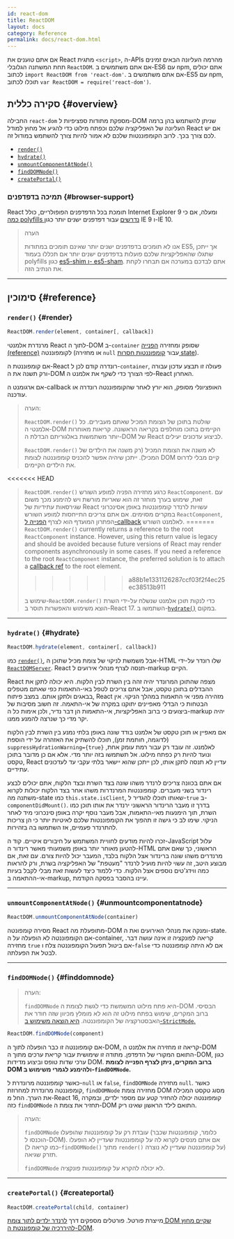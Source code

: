 ```yaml
---
id: react-dom
title: ReactDOM
layout: docs
category: Reference
permalink: docs/react-dom.html
---
```


אם אתם טוענים את React מתגית `<script>`, ה-APIs מהרמה העליונה הבאים זמינים תחת המשתנה הגלובלי `ReactDOM`. אם אתם משתמשים ב-ES6 עם npm, אתם יכולים לכתוב `import ReactDOM from 'react-dom'`. אם אתם משתמשים ב-ES5 עם npm, תוכלו לכתוב `var ReactDOM = require('react-dom')`.

## סקירה כללית {#overview}

החבילה `react-dom` מספקת מתודות ספציפיות ל-DOM שניתן להשתמש בהן ברמה העליונה של האפליקציה שלכם וכפתח מילוט כדי להגיע אל מחוץ למודל React אם יש לכם צורך בכך. לרוב הקומפוננטות שלכם לא אמור להיות צורך להשתמש במודול זה.

- [`render()`](#render)
- [`hydrate()`](#hydrate)
- [`unmountComponentAtNode()`](#unmountcomponentatnode)
- [`findDOMNode()`](#finddomnode)
- [`createPortal()`](#createportal)

### תמיכה בדפדפנים {#browser-support}

React תומכת בכל הדפדפנים הפופולריים, כולל Internet Explorer 9 ומעלה, אם כי [כמה polyfills נדרשים](/docs/javascript-environment-requirements.html) עבור דפדפנים ישנים יותר כגון IE 9 ו-IE 10.

> הערה
>
> אנו לא תומכים בדפדפנים ישנים יותר שאינם תומכים במתודות ES5, אך ייתכן שתגלו שהאפליקציות שלכם פועלות בדפדפנים ישנים יותר אם תכללו בעמוד polyfills כגון [es5-shim ו- es5-sham](https://github.com/es-shims/es5-shim). אתם לבדכם במערכה אם תבחרו לקחת את הנתיב הזה.

* * *

## סימוכין {#reference}

### `render()` {#render}

```javascript
ReactDOM.render(element, container[, callback])
```

מרנדרת אלמנטי React לתוך ה-DOM ב-`container` שסופק ומחזירה [הפנייה (reference)](/docs/more-about-refs.html) לקומפוננטה (או מחזירה `null` עבור [קומפוננטות חסרות state](/docs/components-and-props.html#function-and-class-components)).

אם קומפוננטת ה-React רונדרה קודם לכן ל-`container`, פעולה זו תבצע עדכון עבורה ורק תשנה את ה-DOM לפי הצורך כדי לשקף את אלמנט ה-React האחרון.

אם ארגומנט ה-callback האופציונלי מסופק, הוא יורץ לאחר שהקומפוננטה רונדרה או עודכנה.



> הערה:
>
> `ReactDOM.render()` שולטת בתוכן של הצומת המכיל שאתם מעבירים. כל אלמנטי ה-DOM הקיימים בתוכו מוחלפים בקריאה הראשונה. קריאות מאוחרות יותר משתמשות באלגוריתם הבדלת ה-DOM של React לביצוע עדכונים יעילים.
>
> `ReactDOM.render()` לא משנה את הצומת המכיל (רק משנה את הילדים של המכיל). ייתכן שיהיה אפשר להכניס קומפוננטה לצומת DOM קיים מבלי לדרוס את הילדים הקיימים.
>
<<<<<<< HEAD
> `ReactDOM.render()` כרגע מחזירה הפניה למופע השורש `ReactComponent`. עם זאת, שימוש בערך מוחזר זה הוא שאריות מורשת
> ויש להימנע מכך משום שגירסאות עתידיות של React עשויות לרנדר קומפוננטות באופן אסינכרוני במקרים מסוימים. אם אתם צריכים התייחסות למופע השורש `ReactComponent`, הפתרון המועדף הוא לצרף
> [הפנייה ל-callback](/docs/more-about-refs.html#the-ref-callback-attribute) לאלמנט השורש.
=======
> `ReactDOM.render()` currently returns a reference to the root `ReactComponent` instance. However, using this return value is legacy
> and should be avoided because future versions of React may render components asynchronously in some cases. If you need a reference to the root `ReactComponent` instance, the preferred solution is to attach a
> [callback ref](/docs/refs-and-the-dom.html#callback-refs) to the root element.
>>>>>>> a88b1e1331126287ccf03f2f4ec25ec38513b911
>
> שימוש ב-`ReactDOM.render()` כדי לנקות תוכן אלמנט שנשלח על-ידי השרת הוצא משימוש והאפשרות תוסר ב-React 17. השתמשו ב-[`hydrate()`](#hydrate) במקום.

* * *

### `hydrate()` {#hydrate}

```javascript
ReactDOM.hydrate(element, container[, callback])
```

כמו [`render()`](#render), אבל משמשת לניקוי של צומת מכיל שתוכן ה-HTML שלו רונדר על-ידי [`ReactDOMServer`](/docs/react-dom-server.html). React תנסה לצרף מנהלי אירועים ל-markup הקיים.

React מצפה שהתוכן המרונדר יהיה זהה בין השרת לבין הלקוח. היא יכולה לתקן את ההבדלים בתוכן טקסט, אבל אתם צריכים לטפל באי-התאמות כפי שאתם מטפלים בבאגים ולתקן אותם. במצב פיתוח, React מזהירה מפני אי התאמות במהלך הניקוי. אין הבטחות כי הבדלי מאפיינים יתוקנו במקרה של אי-התאמה. זה חשוב מסיבות של ביצועים כי ברוב האפליקציות, אי-התאמות הן דבר נדיר, ולכן אימות כל ה-markup יהיה יקר מדי כך שנרצה להמנע ממנו.

אם מאפיין או תוכן טקסט של אלמנט בודד שונה באופן בלתי נמנע בין השרת לבין הלקוח (לדוגמה, חותמת זמן), תוכלו להשתיק את האזהרה על ידי הוספת `suppressHydrationWarning={true}` לאלמנט. זה עובד רק עבור רמת עומק אחת, ונועד להיות רק כפתח מילוט. אל תשתמשו בזה יותר מדי. אלא אם כן מדובר בתוכן טקסט, React עדיין לא תנסה לתקן אותו, לכן ייתכן שהוא יישאר בלתי עקבי עד לעדכונים עתידיים.

אם אתם בכוונה צריכים לרנדר משהו שונה בצד השרת ובצד הלקוח, אתם יכולים לבצע רינדור בשני מעברים. קומפוננטות המרנדרות משהו אחר בצד הלקוח יכולות לקרוא משתנה מה-state כמו `this.state.isClient`, שאותו תוכלו להגדיר ל-`true` ב-`componentDidMount()`. בדרך זו מעבר הרינדור הראשוני ירנדר את אותו תוכן כמו השרת, תוך הימנעות מאי-התאמות, אבל מעבר נוסף יקרה באופן סינכרוני מיד לאחר הניקוי. שימו לב כי גישה זו תהפוך את הקומפוננטות שלכם לאיטיות יותר כי הן צריכות להתרנדר פעמיים, אז השתמשו בה בזהירות.

זכרו להיות מודעים לחוויית המשתמש על חיבורים איטיים. קוד ה-JavaScript עלול להטען מאוחר יותר באופן משמעותי מאשר רינדור ה-HTML הראשוני, כך שאם אתם מרנדרים משהו שונה ברינדור אצל הלקוח בלבד, המעבר יכול להיות צורם. עם זאת, אם מבוצע היטב, זה עשוי להיות מועיל לרנדר "מעטפת" של האפליקציה בשרת, ורק להראות כמה ווידג'טים נוספים אצל הלקוח. כדי ללמוד כיצד לעשות זאת מבלי לקבל בעיות אי-ההתאמה ב-markup, עיינו בהסבר בפסקה הקודמת.

* * *

### `unmountComponentAtNode()` {#unmountcomponentatnode}

```javascript
ReactDOM.unmountComponentAtNode(container)
```

מסירה קומפונטה React מתופעלת מה-DOM ומנקה את מנהלי האירועים ואת ה-state. אם הקומפוננטה לא הופעלה על ה-container, קריאה לפונקציה זו אינה עושה דבר. מחזירה `true` אם ביטול תפעול הקומפוננטה צלח ו-`false` אם לא היתה קומפוננטה כדי לבטל את הפעלתה.

* * *

### `findDOMNode()` {#finddomnode}

> הערה:
>
> `findDOMNode` היא פתח מילוט המשמשת כדי לגשת לצומת ה-DOM הבסיסי. ברוב המקרים, שימוש בפתח מילוט זה הוא לא מומלץ מכיוון שזה חודר את האבסטרקציה של הקומפוננטה. [היא הוצאה משימוש ב-`StrictMode`.](/docs/strict-mode.html#warning-about-deprecated-finddomnode-usage)



```javascript
ReactDOM.findDOMNode(component)
```
אם קומפוננטה זו כבר הופעלה לתוך ה-DOM, קריאה זו מחזירה את אלמנט ה-DOM התואם המקורי של הדפדפן. מתודה זו שימושית עבור קריאת ערכים מתוך ה-DOM, כגון ערכי שדות טופס וביצוע מדידות DOM. **ברוב המקרים, ניתן לצרף הפנייה לצומת DOM ולהימנע לגמרי משימוש ב-`findDOMNode`.**

כאשר קומפוננטה מרונדרת ל-`null` או `false`, `findDOMNode` מחזירה `null`. כאשר קומפוננטה מרונדרת למחרוזת, `findDOMNode` מחזירה צומת DOM מסוג טקסט המכילה את הערך. החל מ-React 16, קומפוננטה יכולה להחזיר קטע עם מספר ילדים, ובמקרה כזה `findDOMNode` תחזיר את צומת ה-DOM התואם לילד הראשון שאינו ריק.

> הערה:
>
> `findDOMNode` עובדת רק על קומפוננטות שהופעלו (כלומר, קומפוננטות שכבר הוכנסו ל-DOM). אם אתם מנסים לקרוא לה על קומפוננטות שעדיין לא הופעלו (כמו קריאה ל-`findDOMNode()` מתוך `render()` על קומפוננטה שעדיין לא נוצרה) תזרק שגיאה.
>
> `findDOMNode` לא יכולה להקרא על קומפוננטות פונקציה.

* * *

### `createPortal()` {#createportal}

```javascript
ReactDOM.createPortal(child, container)
```

מייצרת פורטל. פורטלים מספקים דרך [לרנדר ילדים לתוך צומת DOM שקיים מחוץ להיררכיה של קומפוננטת ה-DOM](/docs/portals.html).
